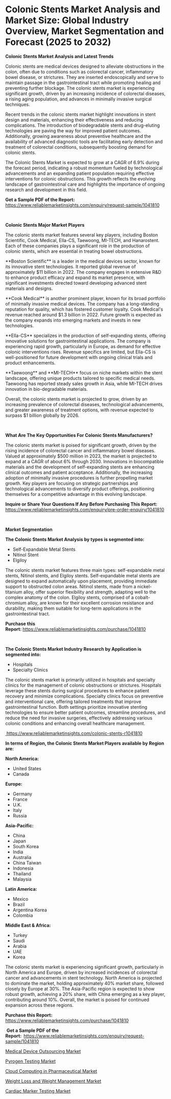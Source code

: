 <p><h1>Colonic Stents Market Analysis and Market Size: Global Industry Overview, Market Segmentation and Forecast (2025 to 2032)</h1></p><p><strong>Colonic Stents Market Analysis and Latest Trends</strong></p>
<p><p>Colonic stents are medical devices designed to alleviate obstructions in the colon, often due to conditions such as colorectal cancer, inflammatory bowel disease, or strictures. They are inserted endoscopically and serve to maintain passage in the gastrointestinal tract while promoting healing and preventing further blockage. The colonic stents market is experiencing significant growth, driven by an increasing incidence of colorectal diseases, a rising aging population, and advances in minimally invasive surgical techniques.</p><p>Recent trends in the colonic stents market highlight innovations in stent design and materials, enhancing their effectiveness and reducing complications. The introduction of biodegradable stents and drug-eluting technologies are paving the way for improved patient outcomes. Additionally, growing awareness about preventive healthcare and the availability of advanced diagnostic tools are facilitating early detection and treatment of colorectal conditions, subsequently boosting demand for colonic stents.</p><p>The Colonic Stents Market is expected to grow at a CAGR of 6.9% during the forecast period, indicating a robust momentum fueled by technological advancements and an expanding patient population requiring effective interventions for colonic obstructions. This growth reflects the evolving landscape of gastrointestinal care and highlights the importance of ongoing research and development in this field.</p></p>
<p><strong>Get a Sample PDF of the Report:&nbsp;</strong> <a href="https://www.reliablemarketinsights.com/enquiry/request-sample/1041810?utm_campaign=2240&utm_medium=2&utm_source=Github&utm_content=ia&utm_term=03032025&utm_id=colonic-stents">https://www.reliablemarketinsights.com/enquiry/request-sample/1041810</a></p>
<p>&nbsp;</p>
<p><strong>Colonic Stents Major Market Players</strong></p>
<p><p>The colonic stents market features several key players, including Boston Scientific, Cook Medical, Ella-CS, Taewoong, MI-TECH, and Hanarostent. Each of these companies plays a significant role in the production of colonic stents, which are essential in treating bowel obstructions.</p><p>**Boston Scientific** is a leader in the medical devices sector, known for its innovative stent technologies. It reported global revenue of approximately $11 billion in 2022. The company engages in extensive R&D to enhance product efficacy and expand its market presence, with significant investments directed toward developing advanced stent materials and designs.</p><p>**Cook Medical** is another prominent player, known for its broad portfolio of minimally invasive medical devices. The company has a long-standing reputation for quality, which has fostered customer loyalty. Cook Medical's revenue reached around $1.3 billion in 2022. Future growth is expected as the company expands into emerging markets and invests in new technologies.</p><p>**Ella-CS** specializes in the production of self-expanding stents, offering innovative solutions for gastrointestinal applications. The company is experiencing rapid growth, particularly in Europe, as demand for effective colonic interventions rises. Revenue specifics are limited, but Ella-CS is well-positioned for future development with ongoing clinical trials and product enhancements.</p><p>**Taewoong** and **MI-TECH** focus on niche markets within the stent landscape, offering unique products tailored to specific medical needs. Taewoong has reported steady sales growth in Asia, while MI-TECH drives innovation in bio-degradable materials.</p><p>Overall, the colonic stents market is projected to grow, driven by an increasing prevalence of colorectal diseases, technological advancements, and greater awareness of treatment options, with revenue expected to surpass $1 billion globally by 2026.</p></p>
<p>&nbsp;</p>
<p><strong>What Are The Key Opportunities For Colonic Stents Manufacturers?</strong></p>
<p><p>The colonic stents market is poised for significant growth, driven by the rising incidence of colorectal cancer and inflammatory bowel diseases. Valued at approximately $500 million in 2023, the market is projected to expand at a CAGR of about 6% through 2030. Innovations in biocompatible materials and the development of self-expanding stents are enhancing clinical outcomes and patient acceptance. Additionally, the increasing adoption of minimally invasive procedures is further propelling market growth. Key players are focusing on strategic partnerships and technological advancements to diversify product offerings, positioning themselves for a competitive advantage in this evolving landscape.</p></p>
<p><strong>Inquire or Share Your Questions If Any Before Purchasing This Report:</strong> <a href="https://www.reliablemarketinsights.com/enquiry/pre-order-enquiry/1041810?utm_campaign=2240&utm_medium=2&utm_source=Github&utm_content=ia&utm_term=03032025&utm_id=colonic-stents">https://www.reliablemarketinsights.com/enquiry/pre-order-enquiry/1041810</a></p>
<p>&nbsp;</p>
<p><strong>Market Segmentation</strong></p>
<p><strong>The Colonic Stents Market Analysis by types is segmented into:</strong></p>
<p><ul><li>Self-Expandable Metal Stents</li><li>Nitinol Stent</li><li>Elgiloy</li></ul></p>
<p><p>The colonic stents market features three main types: self-expandable metal stents, Nitinol stents, and Elgiloy stents. Self-expandable metal stents are designed to expand automatically upon placement, providing immediate support to obstructed colon areas. Nitinol stents, made from a nickel-titanium alloy, offer superior flexibility and strength, adapting well to the complex anatomy of the colon. Elgiloy stents, comprised of a cobalt-chromium alloy, are known for their excellent corrosion resistance and durability, making them suitable for long-term applications in the gastrointestinal tract.</p></p>
<p><strong>Purchase this Report:&nbsp;</strong><a href="https://www.reliablemarketinsights.com/purchase/1041810?utm_campaign=2240&utm_medium=2&utm_source=Github&utm_content=ia&utm_term=03032025&utm_id=colonic-stents">https://www.reliablemarketinsights.com/purchase/1041810</a></p>
<p>&nbsp;</p>
<p><strong>The Colonic Stents Market Industry Research by Application is segmented into:</strong></p>
<p><ul><li>Hospitals</li><li>Specialty Clinics</li></ul></p>
<p><p>The colonic stents market is primarily utilized in hospitals and specialty clinics for the management of colonic obstructions or strictures. Hospitals leverage these stents during surgical procedures to enhance patient recovery and minimize complications. Specialty clinics focus on preventive and interventional care, offering tailored treatments that improve gastrointestinal function. Both settings prioritize innovative stenting technologies to ensure better patient outcomes, streamline procedures, and reduce the need for invasive surgeries, effectively addressing various colonic conditions and enhancing overall healthcare management.</p></p>
<p><a href="https://www.reliablemarketinsights.com/colonic-stents-r1041810?utm_campaign=2240&utm_medium=2&utm_source=Github&utm_content=ia&utm_term=03032025&utm_id=colonic-stents">&nbsp;https://www.reliablemarketinsights.com/colonic-stents-r1041810</a></p>
<p><strong>In terms of Region, the Colonic Stents Market Players available by Region are:</strong></p>
<p>
    <p> <strong> North America: </strong>
        <ul>
            <li>United States</li>
            <li>Canada</li>
        </ul>
        </p> 
    <p> <strong> Europe: </strong>
        <ul>
            <li>Germany</li>
            <li>France</li>
            <li>U.K.</li>
            <li>Italy</li>
            <li>Russia</li>
        </ul>
        </p> 
    <p> <strong> Asia-Pacific: </strong>
        <ul>
            <li>China</li>
            <li>Japan</li>
            <li>South Korea</li>
            <li>India</li>
            <li>Australia</li>
            <li>China Taiwan</li>
            <li>Indonesia</li>
            <li>Thailand</li>
            <li>Malaysia</li>
        </ul>
        </p> 
    <p> <strong> Latin America: </strong>
        <ul>
            <li>Mexico</li>
            <li>Brazil</li>
            <li>Argentina Korea</li>
            <li>Colombia</li>
        </ul>
        </p> 
    <p> <strong> Middle East & Africa: </strong>
        <ul>
            <li>Turkey</li>
            <li>Saudi</li>
            <li>Arabia</li>
            <li>UAE</li>
            <li>Korea</li>
        </ul>
    </p>
    </p>
<p><p>The colonic stents market is experiencing significant growth, particularly in North America and Europe, driven by increased incidences of colorectal cancer and advancements in stent technology. North America is projected to dominate the market, holding approximately 40% market share, followed closely by Europe at 30%. The Asia-Pacific region is expected to show robust growth, achieving a 20% share, with China emerging as a key player, contributing around 10%. Overall, the market is poised for continued expansion across these regions.</p></p>
<p><strong>Purchase this Report: </strong><a href="https://www.reliablemarketinsights.com/purchase/1041810?utm_campaign=2240&utm_medium=2&utm_source=Github&utm_content=ia&utm_term=03032025&utm_id=colonic-stents">https://www.reliablemarketinsights.com/purchase/1041810</a></p>
<p>&nbsp;<strong>Get a Sample PDF of the Report:&nbsp;&nbsp;</strong><a href="https://www.reliablemarketinsights.com/enquiry/request-sample/1041810?utm_campaign=2240&utm_medium=2&utm_source=Github&utm_content=ia&utm_term=03032025&utm_id=colonic-stents">https://www.reliablemarketinsights.com/enquiry/request-sample/1041810</a></p>
<p><strong></strong></p>
<p><p><a href="https://github.com/zakkistuey/Market-Research-Report-List-1/blob/main/medical-device-outsourcing-market.md?utm_campaign=2240&utm_medium=2&utm_source=Github&utm_content=ia&utm_term=03032025&utm_id=colonic-stents">Medical Device Outsourcing Market</a></p><p><a href="https://github.com/pilukypalis/Market-Research-Report-List-1/blob/main/pyrogen-testing-market.md?utm_campaign=2240&utm_medium=2&utm_source=Github&utm_content=ia&utm_term=03032025&utm_id=colonic-stents">Pyrogen Testing Market</a></p><p><a href="https://github.com/balkanalazar/Market-Research-Report-List-1/blob/main/cloud-computing-in-pharmaceutical-market.md?utm_campaign=2240&utm_medium=2&utm_source=Github&utm_content=ia&utm_term=03032025&utm_id=colonic-stents">Cloud Computing in Pharmaceutical Market</a></p><p><a href="https://github.com/siertnamba7u/Market-Research-Report-List-1/blob/main/weight-loss-and-weight-management-market.md?utm_campaign=2240&utm_medium=2&utm_source=Github&utm_content=ia&utm_term=03032025&utm_id=colonic-stents">Weight Loss and Weight Management Market</a></p><p><a href="https://github.com/boyertrull4r/Market-Research-Report-List-1/blob/main/cardiac-marker-testing-market.md?utm_campaign=2240&utm_medium=2&utm_source=Github&utm_content=ia&utm_term=03032025&utm_id=colonic-stents">Cardiac Marker Testing Market</a></p></p>